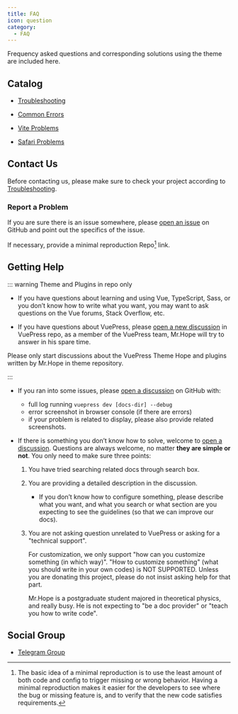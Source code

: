 ```yaml
---
title: FAQ
icon: question
category:
  - FAQ
---
```


Frequency asked questions and corresponding solutions using the theme are included here.

## Catalog

- [Troubleshooting](troubleshooting.md)

- [Common Errors](common-error.md)

- [Vite Problems](vite.md)

- [Safari Problems](safari.md)

## Contact Us

Before contacting us, please make sure to check your project according to [Troubleshooting](troubleshooting.md).

### Report a Problem

If you are sure there is an issue somewhere, please [open an issue](https://github.com/vuepress-theme-hope/vuepress-theme-hope/issues/new/choose) on GitHub and point out the specifics of the issue.

If necessary, provide a minimal reproduction Repo[^minimal-reproduction-repo] link.

[^minimal-reproduction-repo]: The basic idea of a minimal reproduction is to use the least amount of both code and config to trigger missing or wrong behavior. Having a minimal reproduction makes it easier for the developers to see where the bug or missing feature is, and to verify that the new code satisfies requirements.

## Getting Help

::: warning Theme and Plugins in repo only

- If you have questions about learning and using Vue, TypeScript, Sass, or you don’t know how to write what you want, you may want to ask questions on the Vue forums, Stack Overflow, etc.

- If you have questions about VuePress, please [open a new discussion](https://github.com/vuepress/vuepress-next/discussions/new) in VuePress repo, as a member of the VuePress team, Mr.Hope will try to answer in his spare time.

Please only start discussions about the VuePress Theme Hope and plugins written by Mr.Hope in theme repository.

:::

- If you ran into some issues, please [open a discussion](https://github.com/vuepress-theme-hope/vuepress-theme-hope/discussions/new) on GitHub with:

  - full log running `vuepress dev [docs-dir] --debug`
  - error screenshot in browser console (if there are errors)
  - if your problem is related to display, please also provide related screenshots.

- If there is something you don’t know how to solve, welcome to [open a discussion](https://github.com/vuepress-theme-hope/vuepress-theme-hope/discussions/new). Questions are always welcome, no matter **they are simple or not**. You only need to make sure three points:

  1. You have tried searching related docs through search box.

  1. You are providing a detailed description in the discussion.

     - If you don’t know how to configure something, please describe what you want, and what you search or what section are you expecting to see the guidelines (so that we can improve our docs).

  1. You are not asking question unrelated to VuePress or asking for a "technical support".

     For customization, we only support "how can you customize something (in which way)". "How to customize something" (what you should write in your own codes) is NOT SUPPORTED. Unless you are donating this project, please do not insist asking help for that part.

     Mr.Hope is a postgraduate student majored in theoretical physics, and really busy. He is not expecting to "be a doc provider" or "teach you how to write code".

## Social Group

- [Telegram Group](https://t.me/vuepressthemehope)

